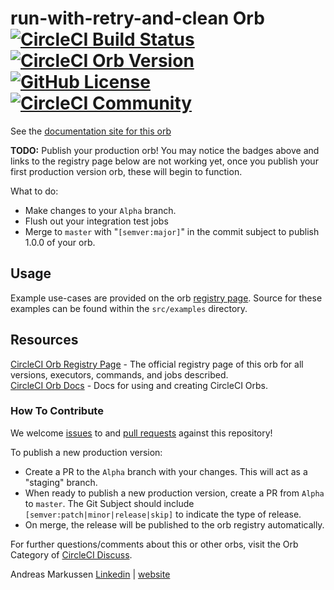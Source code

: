 # run-with-retry-and-clean Orb [![CircleCI Build Status](https://circleci.com/gh/andreasmarkussen/circleci-orb-run-with-retry-and-clean.svg?style=shield "CircleCI Build Status")](https://circleci.com/gh/andreasmarkussen/circleci-orb-run-with-retry-and-clean) [![CircleCI Orb Version](https://img.shields.io/badge/endpoint.svg?url=https://badges.circleci.io/orb/andreasmarkussen/run-with-retry-and-clean)](https://circleci.com/orbs/registry/orb/andreasmarkussen/run-with-retry-and-clean) [![GitHub License](https://img.shields.io/badge/license-MIT-lightgrey.svg)](https://raw.githubusercontent.com/andreasmarkussen/circleci-orb-run-with-retry-and-clean/master/LICENSE) [![CircleCI Community](https://img.shields.io/badge/community-CircleCI%20Discuss-343434.svg)](https://discuss.circleci.com/c/ecosystem/orbs)

See the [documentation site for this orb](https://andreasmarkussen.github.io/circleci-orb-run-with-retry-and-clean/) 

**TODO:**
Publish your production orb! You may notice the badges above and links to the registry page below are not working yet, once you publish your first production version orb, these will begin to function.

What to do:
* Make changes to your `Alpha` branch.
* Flush out your integration test jobs
* Merge to `master` with "`[semver:major]`" in the commit subject to publish 1.0.0 of your orb.


## Usage

Example use-cases are provided on the orb [registry page](https://circleci.com/orbs/registry/orb/andreasmarkussen/run-with-retry-and-clean#usage-examples). Source for these examples can be found within the `src/examples` directory.


## Resources

[CircleCI Orb Registry Page](https://circleci.com/orbs/registry/orb/andreasmarkussen/run-with-retry-and-clean) - The official registry page of this orb for all versions, executors, commands, and jobs described.  
[CircleCI Orb Docs](https://circleci.com/docs/2.0/orb-intro/#section=configuration) - Docs for using and creating CircleCI Orbs.  

### How To Contribute

We welcome [issues](https://github.com/andreasmarkussen/circleci-orb-run-with-retry-and-clean/issues) to and [pull requests](https://github.com/andreasmarkussen/circleci-orb-run-with-retry-and-clean/pulls) against this repository!

To publish a new production version:
* Create a PR to the `Alpha` branch with your changes. This will act as a "staging" branch.
* When ready to publish a new production version, create a PR from `Alpha` to `master`. The Git Subject should include `[semver:patch|minor|release|skip]` to indicate the type of release.
* On merge, the release will be published to the orb registry automatically.

For further questions/comments about this or other orbs, visit the Orb Category of [CircleCI Discuss](https://discuss.circleci.com/c/orbs).

Andreas Markussen
[Linkedin](https://www.linkedin.com/in/andreasmarkussen/) | [website](https://andreas.markussen.dk)
